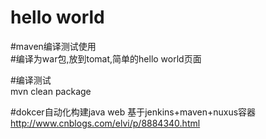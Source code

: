 # hello world
 #maven编译测试使用  
 #编译为war包,放到tomat,简单的hello world页面 

 #编译测试  
mvn clean package

 #dokcer自动化构建java web 基于jenkins+maven+nuxus容器  
http://www.cnblogs.com/elvi/p/8884340.html

